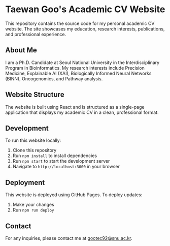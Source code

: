 # Taewan Goo's Academic CV Website

This repository contains the source code for my personal academic CV website. The site showcases my education, research interests, publications, and professional experience.

## About Me

I am a Ph.D. Candidate at Seoul National University in the Interdisciplinary Program in Bioinformatics. My research interests include Precision Medicine, Explainable AI (XAI), Biologically Informed Neural Networks (BINN), Oncogenomics, and Pathway analysis.

## Website Structure

The website is built using React and is structured as a single-page application that displays my academic CV in a clean, professional format.

## Development

To run this website locally:

1. Clone this repository
2. Run `npm install` to install dependencies
3. Run `npm start` to start the development server
4. Navigate to `http://localhost:3000` in your browser

## Deployment

This website is deployed using GitHub Pages. To deploy updates:

1. Make your changes
2. Run `npm run deploy`

## Contact

For any inquiries, please contact me at gootec92@snu.ac.kr.
